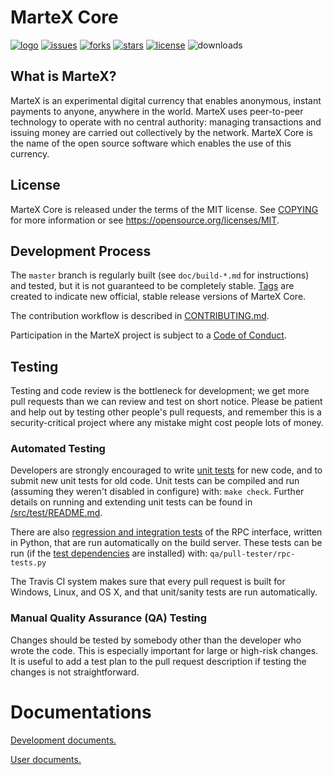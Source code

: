 MarteX Core
===========
[![logo](https://img.shields.io/badge/Martexcoin-Cryptocurrency-blue.svg)](https://www.martexcoin.org)
[![issues](https://img.shields.io/github/issues/martexcoin/martexcoin.svg)](https://github.com/martexcoin/martexcoin/issues)
[![forks](https://img.shields.io/github/forks/martexcoin/martexcoin.svg)](https://github.com/martexcoin/martexcoin/network/members)
[![stars](https://img.shields.io/github/stars/martexcoin/martexcoin.svg)](https://github.com/martexcoin/martexcoin/stargazers)
[![license](https://img.shields.io/github/license/martexcoin/martexcoin.svg)](https://github.com/martexcoin/martexcoin/blob/master/COPYING)
![downloads](https://img.shields.io/github/downloads/martexcoin/martexcoin/total.svg)

What is MarteX?
----------------

MarteX is an experimental digital currency that enables anonymous, instant
payments to anyone, anywhere in the world. MarteX uses peer-to-peer technology
to operate with no central authority: managing transactions and issuing money
are carried out collectively by the network. MarteX Core is the name of the open
source software which enables the use of this currency.


License
-------

MarteX Core is released under the terms of the MIT license. See [COPYING](COPYING) for more
information or see https://opensource.org/licenses/MIT.

Development Process
-------------------

The `master` branch is regularly built (see `doc/build-*.md` for instructions) and tested, but it is not guaranteed to be
completely stable.
[Tags](https://github.com/martexcoin/martexcoin/tags) are created to indicate new official,
stable release versions of MarteX Core.

The contribution workflow is described in [CONTRIBUTING.md](CONTRIBUTING.md).

Participation in the MarteX project is subject to a [Code of Conduct](CODE_OF_CONDUCT.md).

Testing
-------

Testing and code review is the bottleneck for development; we get more pull
requests than we can review and test on short notice. Please be patient and help out by testing
other people's pull requests, and remember this is a security-critical project where any mistake might cost people
lots of money.

### Automated Testing

Developers are strongly encouraged to write [unit tests](src/test/README.md) for new code, and to
submit new unit tests for old code. Unit tests can be compiled and run
(assuming they weren't disabled in configure) with: `make check`. Further details on running
and extending unit tests can be found in [/src/test/README.md](/src/test/README.md).

There are also [regression and integration tests](/qa) of the RPC interface, written
in Python, that are run automatically on the build server.
These tests can be run (if the [test dependencies](/qa) are installed) with: `qa/pull-tester/rpc-tests.py`

The Travis CI system makes sure that every pull request is built for Windows, Linux, and OS X, and that unit/sanity tests are run automatically.

### Manual Quality Assurance (QA) Testing

Changes should be tested by somebody other than the developer who wrote the
code. This is especially important for large or high-risk changes. It is useful
to add a test plan to the pull request description if testing the changes is
not straightforward.

# Documentations

[Development documents.](./doc)

[User documents.](./mxt-docs)
